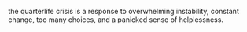 the quarterlife crisis is a response to overwhelming instability, constant change, too many choices, and a panicked sense of helplessness.